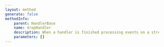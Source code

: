 ```yaml
---
layout: method
generate: false
methodInfo:
    parent: HandlerBase
    name: dropHandler
    description: When a handler is finished processing events on a stream. It can call dropHandler() to remove itself from the event loop.<br>This is usually done automatically by higher level derived handlers.
    parameters: []
---
```


